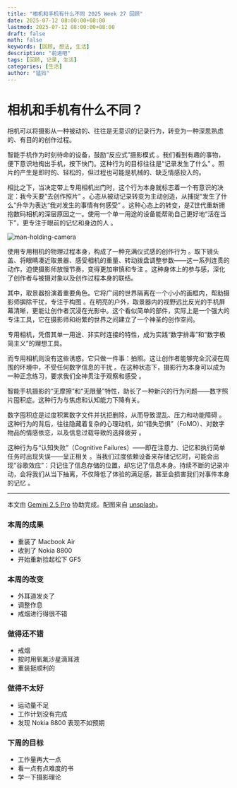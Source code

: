 ```yaml
---
title: "相机和手机有什么不同 2025 Week 27 回顾"
date: 2025-07-12 08:00:00+08:00
lastmod: 2025-07-12 08:00:00+08:00
draft: false
math: false
keywords: [回顾, 想法, 生活]
description: "前进吧"
tags: [回顾, 记录, 生活]
categories: [生活]
author: "猛犸"
---
```


# 相机和手机有什么不同？

相机可以将摄影从一种被动的、往往是无意识的记录行为，转变为一种深思熟虑的、有目的的创作过程。

智能手机作为时刻待命的设备，鼓励“反应式”摄影模式 。我们看到有趣的事物，便下意识地掏出手机，按下快门。这种行为的目标往往是“记录发生了什么” 。照片的产生是即时的、轻松的，但过程也可能是机械的、缺乏情感投入的。   

相比之下，当决定带上专用相机出门时，这个行为本身就标志着一个有意识的决定：我今天要“去创作照片” 。心态从被动记录转变为主动创造，从捕捉“发生了什么”升华为表达“我对发生的事情有何感受” 。这种心态上的转变，是Z世代重新拥抱数码相机的深层原因之一。使用一个单一用途的设备能帮助自己更好地“活在当下”，更专注于眼前的记忆和身边的人 。

![man-holding-camera](https://1-1256632535.cos.ap-beijing.myqcloud.com/img/man-holding-camera.jpg)

使用专用相机的物理过程本身，构成了一种充满仪式感的创作行为 。取下镜头盖、将眼睛凑近取景器、感受相机的重量、转动拨盘调整参数——这一系列连贯的动作，迫使摄影师放慢节奏，变得更加审慎和专注 。这种身体上的参与感，深化了创作者与被摄对象以及创作过程本身的联结。

其中，取景器扮演着重要角色。它将广阔的世界隔离在一个小小的画框内，帮助摄影师摒除干扰，专注于构图 。在明亮的户外，取景器内的视野远比反光的手机屏幕清晰，更能让创作者沉浸在光影中。这个看似简单的部件，实际上是一个强大的专注工具，它在摄影师和纷繁的世界之间建立了一个神圣的创作空间。

专用相机，凭借其单一用途、非实时连接的特性，成为实践“数字排毒”和“数字极简主义”的理想工具。

而专用相机则没有这些诱惑。它只做一件事：拍照。这让创作者能够完全沉浸在周围的环境中，不受任何数字信息的干扰 。在这种状态下，摄影行为本身可以成为一种正念练习，要求我们全神贯注于观察和感受 。

智能手机摄影的“无摩擦”和“无限量”特性，助长了一种新兴的行为问题——数字照片囤积症。这种行为与焦虑和认知能力下降有关。

数字囤积症是过度积累数字文件并抗拒删除，从而导致混乱、压力和功能障碍 。这种行为的背后，往往隐藏着复杂的心理动机，如“错失恐惧”（FoMO）、对数字物品的情感依恋，以及信息过载导致的选择疲劳 。

这种行为与“认知失败”（Cognitive Failures）——即在注意力、记忆和执行简单任务时出现失误——呈正相关 。当我们过度依赖设备来存储记忆时，可能会出现“谷歌效应”：只记住了信息存储的位置，却忘记了信息本身。持续不断的记录冲动，会将我们从当下抽离，不仅降低了体验的满足感，甚至会损害我们对事件本身的记忆 。   

---

本文由 [Gemini 2.5 Pro](https://gemini.google.com) 协助完成。配图来自 [unsplash](https://unsplash.com/)。

### 本周的成果

- 重装了 Macbook Air
- 收到了 Nokia 8800
- 开始重新捡起松下 GF5

### 本周的改变

- 外耳道发炎了
- 调整作息
- 戒烟进行得很不错

### 做得还不错

- 戒烟
- 按时用氧氟沙星滴耳液
- 重装挺顺利的

### 做得不太好

- 运动量不足
- 工作计划没有完成
- 发现 Nokia 8800 表现不如预期

### 下周的目标

- 工作量再大一点
- 看一点有点难度的书
- 学一下摄影理论
